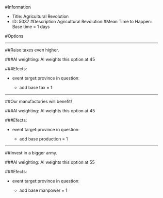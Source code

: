 #Information
 - Title: Agricultural Revolution
 - ID: 5037
#Description
Agricultural Revolution
#Mean Time to Happen:
Base time = 1 days

#Options

___
##Raise taxes even higher.

###AI weighting:
AI weights this option at 45


###Efects:<ul><li>event target:province in question:</li><ul><li>add base tax = 1</li></ul></ul>

___
##Our manufactories will benefit!

###AI weighting:
AI weights this option at 45


###Efects:<ul><li>event target:province in question:</li><ul><li>add base production = 1</li></ul></ul>

___
##Invest in a bigger army.

###AI weighting:
AI weights this option at 55


###Efects:<ul><li>event target:province in question:</li><ul><li>add base manpower = 1</li></ul></ul>
